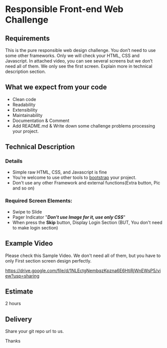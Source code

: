 # Responsible Front-end Web Challenge

## Requirements 

This is the pure responsible web design challenge. You don’t need to use some other frameworks. Only we will check your HTML, CSS and Javascript. In attached video, you can see several screens but we don’t need all of them. We only see the first screen. Explain more in technical description section. 

## What we expect from your code

* Clean code
* Readability
* Extensibility
* Maintainability
* Documentation & Comment
* Add README.md & Write down some challenge problems processing your project. 
## Technical Description
### Details
* Simple raw HTML, CSS, and Javascript is fine 
* You're welcome to use other tools to [bootstrap](https://getbootstrap.com/docs/4.3/getting-started/download/) your project. 
* Don't use any other Framework and external functions(Extra button, Pic and so on)

### Required Screen Elements: 

* Swipe to Slide
* Pager Indicator "**_Don't use Image for it, use only CSS_**"
* When press the **Skip** button, Display Login Section (BUT, You don't need to make login section)


## Example Video
Please check this Sample Video. We don't need all of them, but you have to only First section screen design perfectly. 

https://drive.google.com/file/d/1NLEctgNembqzKpzna6E6HtiRjWnEWsP5/view?usp=sharing

## Estimate
2 hours

## Delivery
Share your git repo url to us.

Thanks


